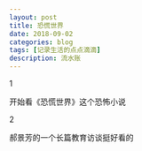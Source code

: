 ```yaml
---
layout: post
title: 恐慌世界
date: 2018-09-02
categories: blog
tags: [记录生活的点点滴滴]
description: 流水账
---
```


1 

开始看《恐慌世界》这个恐怖小说

2

郝景芳的一个长篇教育访谈挺好看的